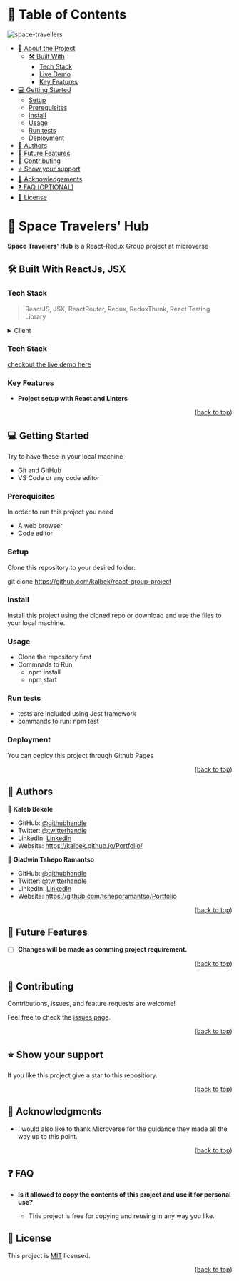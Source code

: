 <a name="readme-top"></a>
# 📗 Table of Contents
![space-travellers](https://github.com/kalbek/react-group-project/assets/44664009/8d9ffeb3-7384-4959-819c-423436f2284b)

- [📖 About the Project](#about-project)
  - [🛠 Built With](#built-with)
    - [Tech Stack](#tech-stack)
    - [Live Demo](#live-demo)
    - [Key Features](#key-features)
- [💻 Getting Started](#getting-started)
  - [Setup](#setup)
  - [Prerequisites](#prerequisites)
  - [Install](#install)
  - [Usage](#usage)
  - [Run tests](#run-tests)
  - [Deployment](#triangular_flag_on_post-deployment)
- [👥 Authors](#authors)
- [🔭 Future Features](#future-features)
- [🤝 Contributing](#contributing)
- [⭐️ Show your support](#support)
- [🙏 Acknowledgements](#acknowledgements)
- [❓ FAQ (OPTIONAL)](#faq)
- [📝 License](#license)

# 📖 Space Travelers' Hub <a name="about-project"></a>

**Space Travelers' Hub** is a React-Redux Group project at microverse

## 🛠 Built With <a name="built-with">ReactJs, JSX</a>

### Tech Stack <a name="tech-stack"></a>

> ReactJS, JSX, ReactRouter, Redux, ReduxThunk, React Testing Library

<details>
  <summary>Client</summary>
  <ul>
    <li><a href="https://react.dev">REACT.js</a></li>
  </ul>
</details>

### Tech Stack <a name="live-demo"></a>
[checkout the live demo here](https://space-travellers-6soy.onrender.com/rockets)

### Key Features <a name="key-features"></a>

- **Project setup with React and Linters**

<p align="right">(<a href="#readme-top">back to top</a>)</p>

## 💻 Getting Started <a name="getting-started"></a>

Try to have these in your local machine

- Git and GitHub
- VS Code or any code editor

### Prerequisites

In order to run this project you need

- A web browser
- Code editor

### Setup

Clone this repository to your desired folder:

git clone https://github.com/kalbek/react-group-project

### Install

Install this project using the cloned repo or download and use the files to your local machine.

### Usage

- Clone the repository first
- Commnads to Run:
  - npm install
  - npm start

### Run tests

- tests are included using Jest framework
- commands to run: npm test

### Deployment

You can deploy this project through Github Pages

<p align="right">(<a href="#readme-top">back to top</a>)</p>

<!-- AUTHORS -->

## 👥 Authors <a name="authors"></a>

👤 **Kaleb Bekele**

- GitHub: [@githubhandle](https://github.com/kalbek)
- Twitter: [@twitterhandle](https://twitter.com/KNuramo)
- LinkedIn: [LinkedIn](https://www.linkedin.com/in/kaleb-nuramo/)
- Website: https://kalbek.github.io/Portfolio/

👤 **Gladwin Tshepo Ramantso**

- GitHub: [@githubhandle](https://github.com/tsheporamantso)
- Twitter: [@twitterhandle](https://twitter.com/ramgt001)
- LinkedIn: [LinkedIn](https://www.linkedin.com/in/tshepo-ramantso-b6a35433/)
- Website: https://github.com/tsheporamantso/Portfolio

<p align="right">(<a href="#readme-top">back to top</a>)</p>

## 🔭 Future Features <a name="future-features"></a>

- [ ] **Changes will be made as comming project requirement.**

<p align="right">(<a href="#readme-top">back to top</a>)</p>

<!-- CONTRIBUTING -->

## 🤝 Contributing <a name="contributing"></a>

Contributions, issues, and feature requests are welcome!

Feel free to check the [issues page](../../issues/).

<p align="right">(<a href="#readme-top">back to top</a>)</p>

## ⭐️ Show your support <a name="support"></a>

If you like this project give a star to this repositiory.

<p align="right">(<a href="#readme-top">back to top</a>)</p>

## 🙏 Acknowledgments <a name="acknowledgements"></a>

- I would also like to thank Microverse for the guidance they made all the way up to this point.

<p align="right">(<a href="#readme-top">back to top</a>)</p>

## ❓ FAQ <a name="faq"></a>

- **Is it allowed to copy the contents of this project and use it for personal use?**

  - This project is free for copying and reusing in any way you like.

## 📝 License <a name="license"></a>

This project is [MIT](./MIT.md) licensed.

<p align="right">(<a href="#readme-top">back to top</a>)</p>
